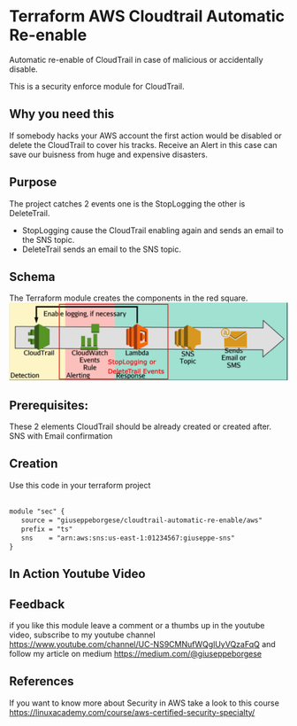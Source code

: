 # Terraform AWS Cloudtrail Automatic Re-enable
Automatic re-enable of CloudTrail in case of malicious or accidentally disable. 

This is a security enforce module for CloudTrail.

## Why you need this

If somebody hacks your AWS account the first action would be disabled or delete the CloudTrail to cover his tracks. Receive an Alert in this case can save our  buisness from huge and expensive disasters. 

## Purpose 
The project catches 2 events one is the StopLogging the other is DeleteTrail.
* StopLogging cause the CloudTrail enabling again and sends an email to the SNS topic.
* DeleteTrail sends an email to the SNS topic.

## Schema
The Terraform module creates the components in the red square.
![schema](https://raw.githubusercontent.com/giuseppeborgese/terraform-aws-cloudtrail-automatic-re-enable/master/img/schema.png)


## Prerequisites:
These 2 elements 
CloudTrail should be already created or created after.
SNS with Email confirmation 

## Creation
Use this code in your terraform project 

``` hcl

module "sec" {
   source = "giuseppeborgese/cloudtrail-automatic-re-enable/aws"
   prefix = "ts"
   sns    = "arn:aws:sns:us-east-1:01234567:giuseppe-sns"
}
```


## In Action Youtube Video


## Feedback
if you like this module leave a comment or a thumbs up in the youtube video, subscribe to my youtube channel https://www.youtube.com/channel/UC-NS9CMNufWQglUyVQzaFqQ and follow my article on medium https://medium.com/@giuseppeborgese 

## References
If you want to know more about Security in AWS take a look to this course https://linuxacademy.com/course/aws-certified-security-specialty/ 
